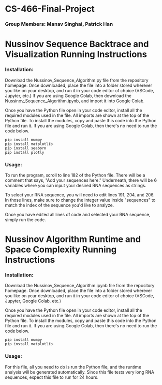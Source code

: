 # CS-466-Final-Project
### Group Members: Manav Singhai, Patrick Han

# Nussinov Sequence Backtrace and Visualization Running Instructions
### Installation:
Download the Nussinov_Sequence_Algorithm.py file from the repository homepage. Once downloaded, place the file into a folder stored wherever you like on your desktop, and run it in your code editor of choice (VSCode, Jupyter, etc.) If you are using Google Colab, then download the Nussinov_Sequence_Algorithm.ipynb, and import it into Google Colab.

Once you have the Python file open in your code editor, install all the required modules used in the file. All imports are shown at the top of the Python file. To install the modules, copy and paste this code into the Python file and run it. If you are using Google Colab, then there's no need to run the code below.
```
pip install numpy
pip install matplotlib
pip install seaborn
pip install plotly
```

### Usage:
To run the program, scroll to line 182 of the Python file. There will be a comment that says, "Add your sequences here." Underneath, there will be 6 variables where you can input your desired RNA sequences as strings. 

To select your RNA sequence, you will need to edit lines 191, 204, and 206. In those lines, make sure to change the integer value inside "sequences" to match the index of the sequence you'd like to analyze.

Once you have edited all lines of code and selected your RNA sequence, simply run the code.

# Nussinov Algorithm Runtime and Space Complexity Running Instructions
### Installation:
Download the Nussinov_Sequence_Algorithm.ipynb file from the repository homepage. Once downloaded, place the file into a folder stored wherever you like on your desktop, and run it in your code editor of choice (VSCode, Jupyter, Google Colab, etc.)

Once you have the Python file open in your code editor, install all the required modules used in the file. All imports are shown at the top of the Python file. To install the modules, copy and paste this code into the Python file and run it. If you are using Google Colab, then there's no need to run the code below.
```
pip install numpy
pip install matplotlib
```

### Usage:
For this file, all you need to do is run the Python file, and the runtime analysis will be generated automatically. Since this file tests very long RNA sequences, expect this file to run for 24 hours. 
